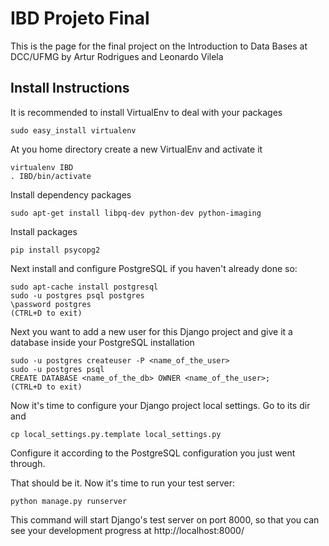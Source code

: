 IBD Projeto Final
=================

This is the page for the final project on the Introduction to Data Bases
at DCC/UFMG by Artur Rodrigues and Leonardo Vilela

Install Instructions
--------------------

It is recommended to install VirtualEnv to deal with your packages

    sudo easy_install virtualenv

At you home directory create a new VirtualEnv and activate it

    virtualenv IBD
    . IBD/bin/activate

Install dependency packages

    sudo apt-get install libpq-dev python-dev python-imaging

Install packages

    pip install psycopg2

Next install and configure PostgreSQL if you haven't already done so:

    sudo apt-cache install postgresql
    sudo -u postgres psql postgres
    \password postgres
    (CTRL+D to exit)

Next you want to add a new user for this Django project and give it a
database inside your PostgreSQL installation

    sudo -u postgres createuser -P <name_of_the_user>
    sudo -u postgres psql
    CREATE DATABASE <name_of_the_db> OWNER <name_of_the_user>;
    (CTRL+D to exit)

Now it's time to configure your Django project local settings. Go to its
dir and

    cp local_settings.py.template local_settings.py

Configure it according to the PostgreSQL configuration you just went
through.

That should be it. Now it's time to run your test server:

    python manage.py runserver

This command will start Django's test server on port 8000, so that you
can see your development progress at http://localhost:8000/
